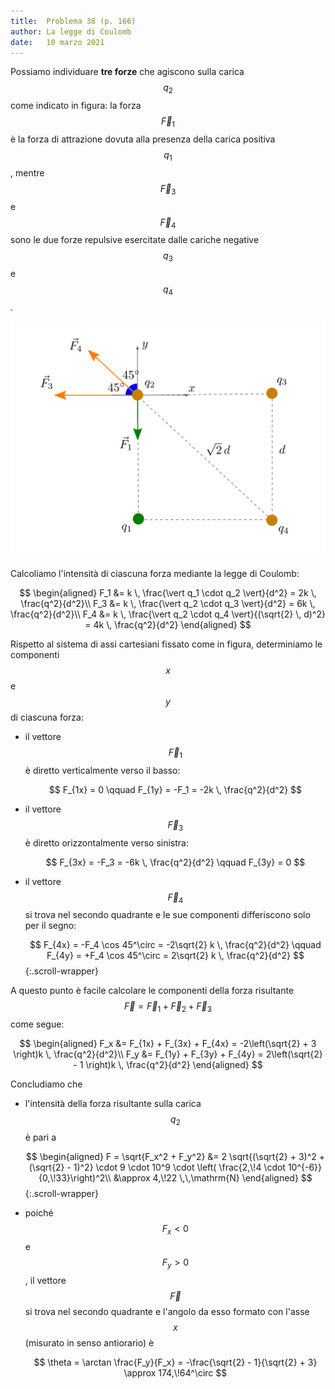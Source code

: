 ```yaml
---
title:  Problema 38 (p. 166)
author: La legge di Coulomb
date:   10 marzo 2021
---
```


Possiamo individuare **tre forze** che agiscono sulla carica $$q_2$$ come indicato in figura: la forza $$\vec{F}_1$$ è la forza di attrazione dovuta alla presenza della carica positiva $$q_1$$, mentre $$\vec{F}_3$$ e $$\vec{F}_4$$ sono le due forze repulsive esercitate dalle cariche negative $$q_3$$ e $$q_4$$.

![square-38](../img/1338.svg)

Calcoliamo l'intensità di ciascuna forza mediante la legge di Coulomb:

$$
\begin{aligned}
    F_1 &= k \, \frac{\vert q_1 \cdot q_2 \vert}{d^2} = 2k \, \frac{q^2}{d^2}\\
    F_3 &= k \, \frac{\vert q_2 \cdot q_3 \vert}{d^2} = 6k \, \frac{q^2}{d^2}\\
    F_4 &= k \, \frac{\vert q_2 \cdot q_4 \vert}{(\sqrt{2} \, d)^2} = 4k \, \frac{q^2}{d^2}
\end{aligned}
$$

Rispetto al sistema di assi cartesiani fissato come in figura, determiniamo le componenti $$x$$ e $$y$$ di ciascuna forza:

* il vettore $$\vec{F}_1$$ è diretto verticalmente verso il basso:

  $$
    F_{1x} = 0 \qquad F_{1y} = -F_1 = -2k \, \frac{q^2}{d^2}
  $$
  
* il vettore $$\vec{F}_3$$ è diretto orizzontalmente verso sinistra:
  
  $$
    F_{3x} = -F_3 = -6k \, \frac{q^2}{d^2} \qquad F_{3y} = 0
  $$

* il vettore $$\vec{F}_4$$ si trova nel secondo quadrante e le sue componenti differiscono solo per il segno:

  $$
    F_{4x} = -F_4 \cos 45^\circ =  -2\sqrt{2} k \, \frac{q^2}{d^2} \qquad F_{4y} = +F_4 \cos 45^\circ =  2\sqrt{2} k \, \frac{q^2}{d^2}
  $${:.scroll-wrapper}

A questo punto è facile calcolare le componenti della forza risultante $$\vec{F} = \vec{F}_1 + \vec{F}_2 + \vec{F}_3$$ come segue:

$$
\begin{aligned}
    F_x &= F_{1x} + F_{3x} + F_{4x} = -2\left(\sqrt{2} + 3 \right)k \, \frac{q^2}{d^2}\\
    F_y &= F_{1y} + F_{3y} + F_{4y} = 2\left(\sqrt{2} - 1 \right)k \, \frac{q^2}{d^2}
\end{aligned}
$$

Concludiamo che

* l'intensità della forza risultante sulla carica $$q_2$$ è pari a

  $$
  \begin{aligned}
      F = \sqrt{F_x^2 + F_y^2} &= 2 \sqrt{(\sqrt{2} + 3)^2 + (\sqrt{2} - 1)^2} \cdot 9 \cdot 10^9 \cdot \left( \frac{2,\!4 \cdot 10^{-6}}{0,\!33}\right)^2\\
      &\approx 4,\!22 \,\,\mathrm{N}
  \end{aligned}
  $${:.scroll-wrapper}
  
* poiché $$F_x < 0$$ e $$F_y > 0$$, il vettore $$\vec{F}$$ si trova nel secondo quadrante e l'angolo da esso formato con l'asse $$x$$ (misurato in senso antiorario) è

  $$
  \theta = \arctan \frac{F_y}{F_x} = -\frac{\sqrt{2} - 1}{\sqrt{2} + 3} \approx 174,\!64^\circ
  $$
